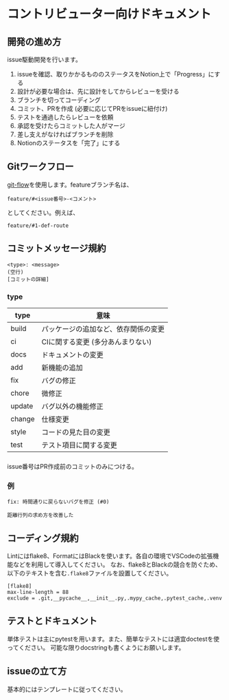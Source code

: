 # コントリビューター向けドキュメント

## 開発の進め方

issue駆動開発を行います。

1. issueを確認、取りかかるもののステータスをNotion上で「Progress」にする
1. 設計が必要な場合は、先に設計をしてからレビューを受ける
1. ブランチを切ってコーディング
1. コミット、PRを作成 (必要に応じてPRをissueに紐付け)
1. テストを通過したらレビューを依頼
1. 承認を受けたらコミットした人がマージ
1. 差し支えがなければブランチを削除
1. Notionのステータスを「完了」にする

## Gitワークフロー

[git-flow](https://qiita.com/KosukeSone/items/514dd24828b485c69a05)を使用します。featureブランチ名は、
```
feature/#<issue番号>-<コメント>
```
としてください。例えば、
```
feature/#1-def-route
```

## コミットメッセージ規約

```
<type>: <message>
(空行)
[コミットの詳細]
```

### type

| type | 意味 |
|------|-----|
| build | パッケージの追加など、依存関係の変更 |
| ci | CIに関する変更 (多分あんまりない) |
| docs | ドキュメントの変更 |
| add | 新機能の追加 |
| fix | バグの修正 |
| chore | 微修正 |
| update | バグ以外の機能修正 |
| change | 仕様変更 |
| style | コードの見た目の変更 |
| test | テスト項目に関する変更 |

###

issue番号はPR作成前のコミットのみにつける。

### 例

```
fix: 時間通りに戻らないバグを修正 (#0)

距離行列の求め方を改善した
```

## コーディング規約

Lintにはflake8、FormatにはBlackを使います。各自の環境でVSCodeの拡張機能などを利用して導入してください。
なお、flake8とBlackの競合を防ぐため、以下のテキストを含む`.flake8`ファイルを設置してください。

```
[flake8]
max-line-length = 88
exclude = .git,__pycache__,__init__.py,.mypy_cache,.pytest_cache,.venv
```

## テストとドキュメント

単体テストは主にpytestを用います。また、簡単なテストには適宜doctestを使ってください。
可能な限りdocstringも書くようにお願いします。

## issueの立て方

基本的にはテンプレートに従ってください。
